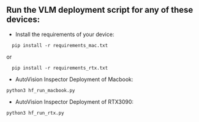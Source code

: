 ## Run the VLM deployment script for any of these devices: 
- Install the requirements of your device: 
```
  pip install -r requirements_mac.txt
```
  or 
```
  pip install -r requirements_rtx.txt
```
- AutoVision Inspector Deployment of  Macbook:
```
python3 hf_run_macbook.py 
```

 - AutoVision Inspector Deployment of  RTX3090: 

```
python3 hf_run_rtx.py 
```